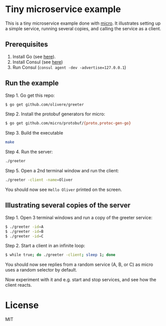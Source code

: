 # Tiny microservice example

This is a tiny microservice example done with [micro](https://github.com/micro).
It illustrates setting up a simple service, running several copies, and
calling the service as a client.

## Prerequisites

1. Install Go (see [here](https://golang.org/)).
2. Install Consul (see [here](https://www.consul.io/intro/getting-started/install.html))
3. Run Consul (`consul agent -dev -advertise=127.0.0.1`)

## Run the example

Step 1. Go get this repo:

```sh
$ go get github.com/olivere/greeter
```

Step 2. Install the protobuf generators for micro:

```sh
$ go get github.com/micro/protobuf/{proto,protoc-gen-go}
```

Step 3. Build the executable

```sh
make
```

Step 4. Run the server:

```sh
./greeter
```

Step 5. Open a 2nd terminal window and run the client:

```sh
./greeter -client -name=Oliver
```

You should now see `Hello Oliver` printed on the screen.

## Illustrating several copies of the server

Step 1. Open 3 terminal windows and run a copy of the greeter service:

```sh
$ ./greeter -id=A
$ ./greeter -id=B
$ ./greeter -id=C
```

Step 2. Start a client in an infinite loop:

```sh
$ while true; do ./greeter -client; sleep 1; done
```

You should now see replies from a random service (A, B, or C) as micro uses
a random selector by default.

Now experiment with it and e.g. start and stop services, and see how the client reacts.

# License

MIT
